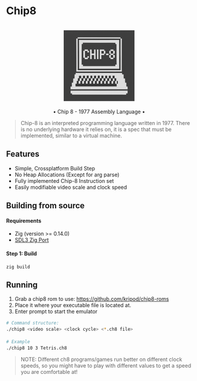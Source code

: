 # Chip8

<p align="center"><br><img src="https://raw.githubusercontent.com/mevanl/chip8/refs/heads/master/chip8.png" height="192"><br><br></b>• Chip 8 - 1977 Assembly Language •<br></p>

> Chip-8 is an interpreted programming language written in 1977. There is no underlying hardware it relies on, it is a spec that must be implemented, similar to a virtual machine.

## Features 
- Simple, Crossplatform Build Step
- No Heap Allocations (Except for arg parse)
- Fully implemented Chip-8 Instruction set
- Easily modifiable video scale and clock speed

## Building from source
#### Requirements
- Zig (version >= 0.14.0)
- [SDL3 Zig Port](https://github.com/castholm/SDL)

#### Step 1: Build
```zig
zig build
```

## Running 
1. Grab a chip8 rom to use: https://github.com/kripod/chip8-roms
2. Place it where your executable file is located at. 
3. Enter prompt to start the emulator
```bash
# Command structure:
./chip8 <video scale> <clock cycle> <*.ch8 file>

# Example 
./chip8 10 3 Tetris.ch8
```
> NOTE: Different ch8 programs/games run better on different clock speeds, so you might have to play with different values to get a speed you are comfortable at! 
